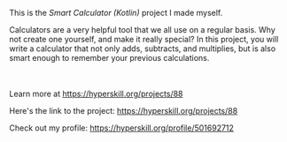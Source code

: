 This is the *Smart Calculator (Kotlin)* project I made myself.


<p>Calculators are a very helpful tool that we all use on a regular basis. Why not create one yourself, and make it really special? In this project, you will write a calculator that not only adds, subtracts, and multiplies, but is also smart enough to remember your previous calculations.</p><br/><br/>Learn more at <a href="https://hyperskill.org/projects/88?utm_source=ide&utm_medium=ide&utm_campaign=ide&utm_content=project-card">https://hyperskill.org/projects/88</a>

Here's the link to the project: https://hyperskill.org/projects/88

Check out my profile: https://hyperskill.org/profile/501692712
